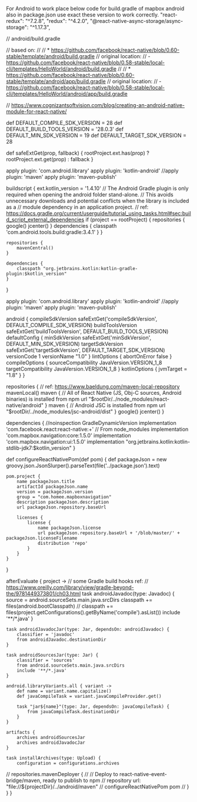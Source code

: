 For Android to work place below code for build.gradle of mapbox android
also in package.json use exact these version to work correctly.
    "react-redux": "^7.2.8",
    "redux": "^4.2.0",
    "@react-native-async-storage/async-storage": "^1.17.3",

// android/build.gradle

// based on:
//
// * https://github.com/facebook/react-native/blob/0.60-stable/template/android/build.gradle
//   original location:
//   - https://github.com/facebook/react-native/blob/0.58-stable/local-cli/templates/HelloWorld/android/build.gradle
//
// * https://github.com/facebook/react-native/blob/0.60-stable/template/android/app/build.gradle
//   original location:
//   - https://github.com/facebook/react-native/blob/0.58-stable/local-cli/templates/HelloWorld/android/app/build.gradle

// https://www.cognizantsoftvision.com/blog/creating-an-android-native-module-for-react-native/

def DEFAULT_COMPILE_SDK_VERSION = 28
def DEFAULT_BUILD_TOOLS_VERSION = '28.0.3'
def DEFAULT_MIN_SDK_VERSION = 19
def DEFAULT_TARGET_SDK_VERSION = 28

def safeExtGet(prop, fallback) {
    rootProject.ext.has(prop) ? rootProject.ext.get(prop) : fallback
}

apply plugin: 'com.android.library'
apply plugin: 'kotlin-android'
//apply plugin: 'maven'
apply plugin: 'maven-publish'


buildscript {
    ext.kotlin_version = '1.4.10'
    // The Android Gradle plugin is only required when opening the android folder stand-alone.
    // This avoids unnecessary downloads and potential conflicts when the library is included as a
    // module dependency in an application project.
    // ref: https://docs.gradle.org/current/userguide/tutorial_using_tasks.html#sec:build_script_external_dependencies
    if (project == rootProject) {
        repositories {
            google()
            jcenter()
        }
        dependencies {
            classpath 'com.android.tools.build:gradle:3.4.1'
        }
    }

    repositories {
        mavenCentral()
    }

    dependencies {
        classpath "org.jetbrains.kotlin:kotlin-gradle-plugin:$kotlin_version"
    }
}

apply plugin: 'com.android.library'
apply plugin: 'kotlin-android'
//apply plugin: 'maven'
apply plugin: 'maven-publish'

android {
    compileSdkVersion safeExtGet('compileSdkVersion', DEFAULT_COMPILE_SDK_VERSION)
    buildToolsVersion safeExtGet('buildToolsVersion', DEFAULT_BUILD_TOOLS_VERSION)
    defaultConfig {
        minSdkVersion safeExtGet('minSdkVersion', DEFAULT_MIN_SDK_VERSION)
        targetSdkVersion safeExtGet('targetSdkVersion', DEFAULT_TARGET_SDK_VERSION)
        versionCode 1
        versionName "1.0"
    }
    lintOptions {
        abortOnError false
    }
    compileOptions {
        sourceCompatibility JavaVersion.VERSION_1_8
        targetCompatibility JavaVersion.VERSION_1_8
    }
    kotlinOptions {
        jvmTarget = "1.8"
    }
}

repositories {
    // ref: https://www.baeldung.com/maven-local-repository
    mavenLocal()
    maven {
        // All of React Native (JS, Obj-C sources, Android binaries) is installed from npm
        url "$rootDir/../node_modules/react-native/android"
    }
    maven {
        // Android JSC is installed from npm
        url "$rootDir/../node_modules/jsc-android/dist"
    }
    google()
    jcenter()
}

dependencies {
    //noinspection GradleDynamicVersion
    implementation 'com.facebook.react:react-native:+'  // From node_modules
    implementation 'com.mapbox.navigation:core:1.5.0'
    implementation 'com.mapbox.navigation:ui:1.5.0'
    implementation "org.jetbrains.kotlin:kotlin-stdlib-jdk7:$kotlin_version"
}

def configureReactNativePom(def pom) {
    def packageJson = new groovy.json.JsonSlurper().parseText(file('../package.json').text)

    pom.project {
        name packageJson.title
        artifactId packageJson.name
        version = packageJson.version
        group = "com.homee.mapboxnavigation"
        description packageJson.description
        url packageJson.repository.baseUrl

        licenses {
            license {
                name packageJson.license
                url packageJson.repository.baseUrl + '/blob/master/' + packageJson.licenseFilename
                distribution 'repo'
            }
        }
    }
}

afterEvaluate { project ->
    // some Gradle build hooks ref:
    // https://www.oreilly.com/library/view/gradle-beyond-the/9781449373801/ch03.html
    task androidJavadoc(type: Javadoc) {
        source = android.sourceSets.main.java.srcDirs
        classpath += files(android.bootClasspath)
//        classpath += files(project.getConfigurations().getByName('compile').asList())
        include '**/*.java'
    }

    task androidJavadocJar(type: Jar, dependsOn: androidJavadoc) {
        classifier = 'javadoc'
        from androidJavadoc.destinationDir
    }

    task androidSourcesJar(type: Jar) {
        classifier = 'sources'
        from android.sourceSets.main.java.srcDirs
        include '**/*.java'
    }

    android.libraryVariants.all { variant ->
        def name = variant.name.capitalize()
        def javaCompileTask = variant.javaCompileProvider.get()

        task "jar${name}"(type: Jar, dependsOn: javaCompileTask) {
            from javaCompileTask.destinationDir
        }
    }

    artifacts {
        archives androidSourcesJar
        archives androidJavadocJar
    }

    task installArchives(type: Upload) {
        configuration = configurations.archives
//        repositories.mavenDeployer {
//            // Deploy to react-native-event-bridge/maven, ready to publish to npm
//            repository url: "file://${projectDir}/../android/maven"
//            configureReactNativePom pom
//        }
    }
}
